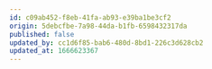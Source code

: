 ```yaml
---
id: c09ab452-f8eb-41fa-ab93-e39ba1be3cf2
origin: 5debcfbe-7a98-44da-b1fb-6598432317da
published: false
updated_by: cc1d6f85-bab6-480d-8bd1-226c3d628cb2
updated_at: 1666623367
---
```

